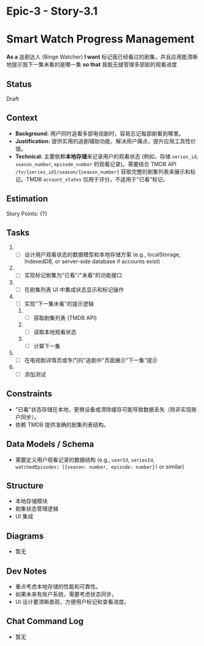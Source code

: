 # Epic-3 - Story-3.1
# Smart Watch Progress Management

**As a** 追剧达人 (Binge Watcher)
**I want** 标记我已经看过的剧集，并且应用能清晰地提示我下一集未看的是哪一集
**so that** 我能无缝管理多部剧的观看进度

## Status

Draft

## Context

- **Background:** 用户同时追看多部电视剧时，容易忘记每部剧看到哪里。
- **Justification:** 提供实用的追剧辅助功能，解决用户痛点，提升应用工具性价值。
- **Technical:** 主要依赖**本地存储**来记录用户的观看状态 (例如，存储 `series_id`, `season_number`, `episode_number` 的观看记录)。需要结合 TMDB API `/tv/{series_id}/season/{season_number}` 获取完整的剧集列表来展示和标记。TMDB `account_states` 仅用于评分，不适用于"已看"标记。

## Estimation

Story Points: {?}

## Tasks

1.  - [ ] 设计用户观看状态的数据模型和本地存储方案 (e.g., localStorage, IndexedDB, or server-side database if accounts exist)
2.  - [ ] 实现标记剧集为"已看"/"未看"的功能接口
3.  - [ ] 在剧集列表 UI 中集成状态显示和标记操作
4.  - [ ] 实现"下一集未看"的提示逻辑
    1.  - [ ] 获取剧集列表 (TMDB API)
    2.  - [ ] 读取本地观看状态
    3.  - [ ] 计算下一集
5.  - [ ] 在电视剧详情页或专门的"追剧中"页面展示"下一集"提示
6.  - [ ] 添加测试

## Constraints

- "已看"状态存储在本地，更换设备或清除缓存可能导致数据丢失（除非实现账户同步）。
- 依赖 TMDB 提供准确的剧集列表结构。

## Data Models / Schema

- 需要定义用户观看记录的数据结构 (e.g., `userId`, `seriesId`, `watchedEpisodes: [{season: number, episode: number}]` or similar)

## Structure

- 本地存储模块
- 剧集状态管理逻辑
- UI 集成

## Diagrams

- 暂无

## Dev Notes

- 重点考虑本地存储的性能和可靠性。
- 如果未来有账户系统，需要考虑状态同步。
- UI 设计要清晰直观，方便用户标记和查看进度。

## Chat Command Log

- 暂无 